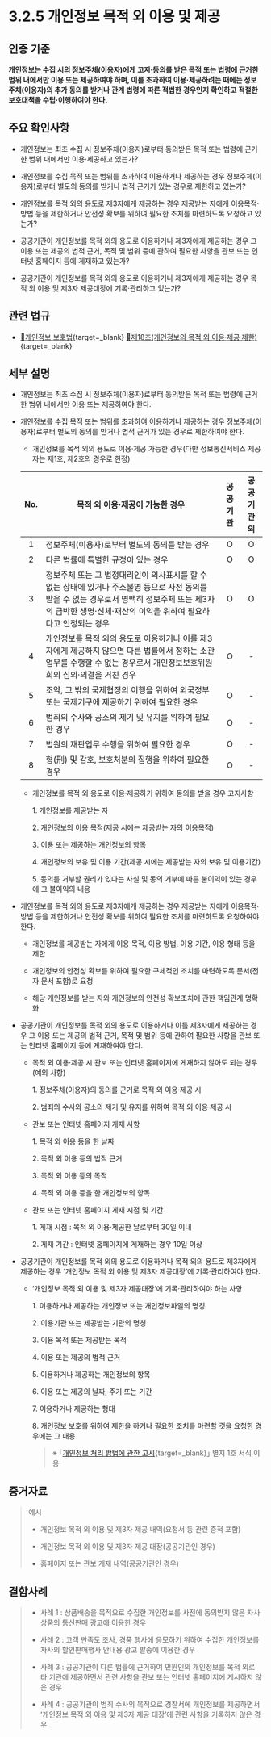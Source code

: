 # 3.2.5 개인정보 목적 외 이용 및 제공

## 인증 기준

**개인정보는 수집 시의 정보주체(이용자)에게 고지·동의를 받은 목적 또는 법령에 근거한 범위 내에서만 이용 또는 제공하여야 하며, 이를 초과하여 이용·제공하려는 때에는 정보주체(이용자)의 추가 동의를 받거나 관계 법령에 따른 적법한 경우인지 확인하고 적절한 보호대책을 수립·이행하여야 한다.**

## 주요 확인사항

- 개인정보는 최초 수집 시 정보주체(이용자)로부터 동의받은 목적 또는 법령에 근거한 범위 내에서만 이용·제공하고 있는가?

- 개인정보를 수집 목적 또는 범위를 초과하여 이용하거나 제공하는 경우 정보주체(이용자)로부터 별도의 동의를 받거나 법적 근거가 있는 경우로 제한하고 있는가?

- 개인정보를 목적 외의 용도로 제3자에게 제공하는 경우 제공받는 자에게 이용목적·방법 등을 제한하거나 안전성 확보를 위하여 필요한 조치를 마련하도록 요청하고 있는가?

- 공공기관이 개인정보를 목적 외의 용도로 이용하거나 제3자에게 제공하는 경우 그 이용 또는 제공의 법적 근거, 목적 및 범위 등에 관하여 필요한 사항을 관보 또는 인터넷 홈페이지 등에 게재하고 있는가?

- 공공기관이 개인정보를 목적 외의 용도로 이용하거나 제3자에게 제공하는 경우 목적 외 이용 및 제3자 제공대장에 기록·관리하고 있는가?

## 관련 법규

- [🔗개인정보 보호법](https://www.law.go.kr/법령/개인정보보호법/(20200805,16930,20200204)/제18조 "새 창에서 열기"){target=_blank} [🔗제18조(개인정보의 목적 외 이용·제공 제한)](https://www.law.go.kr/법령/개인정보보호법/제18조 "새 창에서 열기"){target=_blank}

## 세부 설명

- 개인정보는 최초 수집 시 정보주체(이용자)로부터 동의받은 목적 또는 법령에 근거한 범위 내에서만 이용 또는 제공하여야 한다.

- 개인정보를 수집 목적 또는 범위를 초과하여 이용하거나 제공하는 경우 정보주체(이용자)로부터 별도의 동의를 받거나 법적 근거가 있는 경우로 제한하여야 한다.

    - 개인정보를 목적 외의 용도로 이용·제공 가능한 경우(다만 정보통신서비스 제공자는 제1호, 제2호의 경우로 한정)

    | No. | 목적 외 이용·제공이 가능한 경우 | 공공기관 | 공공기관 외 |
    | :---: | --- | :---: | :---: |
    | 1 | 정보주체(이용자)로부터 별도의 동의를 받는 경우 | O | O |
    | 2 | 다른 법률에 특별한 규정이 있는 경우 | O | O |
    | 3 | 정보주체 또는 그 법정대리인이 의사표시를 할 수 없는 상태에 있거나 주소불명 등으로 사전 동의를 받을 수 없는 경우로서 명백히 정보주체 또는 제3자의 급박한 생명·신체·재산의 이익을 위하여 필요하다고 인정되는 경우 | O | O |
    | 4 | 개인정보를 목적 외의 용도로 이용하거나 이를 제3자에게 제공하지 않으면 다른 법률에서 정하는 소관 업무를 수행할 수 없는 경우로서 개인정보보호위원회의 심의·의결을 거친 경우 | O | - |
    | 5 | 조약, 그 밖의 국제협정의 이행을 위하여 외국정부 또는 국제기구에 제공하기 위하여 필요한 경우 | O | - |
    | 6 | 범죄의 수사와 공소의 제기 및 유지를 위하여 필요한 경우 | O | - |
    | 7 | 법원의 재판업무 수행을 위하여 필요한 경우 | O | - |
    | 8 | 형(刑) 및 감호, 보호처분의 집행을 위하여 필요한 경우 | O | - |

    - 개인정보를 목적 외 용도로 이용·제공하기 위하여 동의를 받을 경우 고지사항

        1\. 개인정보를 제공받는 자

        2\. 개인정보의 이용 목적(제공 시에는 제공받는 자의 이용목적)

        3\. 이용 또는 제공하는 개인정보의 항목

        4\. 개인정보의 보유 및 이용 기간(제공 시에는 제공받는 자의 보유 및 이용기간)

        5\. 동의를 거부할 권리가 있다는 사실 및 동의 거부에 따른 불이익이 있는 경우에 그 불이익의 내용

- 개인정보를 목적 외의 용도로 제3자에게 제공하는 경우 제공받는 자에게 이용목적∙방법 등을 제한하거나 안전성 확보를 위하여 필요한 조치를 마련하도록 요청하여야 한다.

    - 개인정보를 제공받는 자에게 이용 목적, 이용 방법, 이용 기간, 이용 형태 등을 제한

    - 개인정보의 안전성 확보를 위하여 필요한 구체적인 조치를 마련하도록 문서(전자 문서 포함)로 요청

    - 해당 개인정보를 받는 자와 개인정보의 안전성 확보조치에 관한 책임관계 명확화

- 공공기관이 개인정보를 목적 외의 용도로 이용하거나 이를 제3자에게 제공하는 경우 그 이용 또는 제공의 법적 근거, 목적 및 범위 등에 관하여 필요한 사항을 관보 또는 인터넷 홈페이지 등에 게재하여야 한다.

    - 목적 외 이용·제공 시 관보 또는 인터넷 홈페이지에 게재하지 않아도 되는 경우(예외 사항)

        1\. 정보주체(이용자)의 동의를 근거로 목적 외 이용·제공 시

        2\. 범죄의 수사와 공소의 제기 및 유지를 위하여 목적 외 이용·제공 시

    - 관보 또는 인터넷 홈페이지 게재 사항

        1\. 목적 외 이용 등을 한 날짜

        2\. 목적 외 이용 등의 법적 근거

        3\. 목적 외 이용 등의 목적

        4\. 목적 외 이용 등을 한 개인정보의 항목

    - 관보 또는 인터넷 홈페이지 게재 시점 및 기간

        1\. 게재 시점 : 목적 외 이용·제공한 날로부터 30일 이내

        2\. 게재 기간 : 인터넷 홈페이지에 게재하는 경우 10일 이상

- 공공기관이 개인정보를 목적 외의 용도로 이용하거나 목적 외의 용도로 제3자에게 제공하는 경우 ʻ개인정보 목적 외 이용 및 제3자 제공대장ʼ에 기록·관리하여야 한다.

    - ʻ개인정보 목적 외 이용 및 제3자 제공대장ʼ에 기록·관리하여야 하는 사항

        1\. 이용하거나 제공하는 개인정보 또는 개인정보파일의 명칭

        2\. 이용기관 또는 제공받는 기관의 명칭

        3\. 이용 목적 또는 제공받는 목적

        4\. 이용 또는 제공의 법적 근거

        5\. 이용하거나 제공하는 개인정보의 항목

        6\. 이용 또는 제공의 날짜, 주기 또는 기간

        7\. 이용하거나 제공하는 형태

        8\. 개인정보 보호를 위하여 제한을 하거나 필요한 조치를 마련할 것을 요청한 경우에는 그 내용
        >
        > ※ ｢[개인정보 처리 방법에 관한 고시](https://www.law.go.kr/행정규칙/개인정보처리방법에관한고시 "새 창에서 열기"){target=_blank}｣ 별지 1호 서식 이용

## 증거자료

> 예시
>
> - 개인정보 목적 외 이용 및 제3자 제공 내역(요청서 등 관련 증적 포함)
>
> - 개인정보 목적 외 이용 및 제3자 제공 대장(공공기관인 경우)
>
> - 홈페이지 또는 관보 게재 내역(공공기관인 경우)

## 결함사례

> - 사례 1 : 상품배송을 목적으로 수집한 개인정보를 사전에 동의받지 않은 자사 상품의 통신판매 광고에 이용한 경우
>
> - 사례 2 : 고객 만족도 조사, 경품 행사에 응모하기 위하여 수집한 개인정보를 자사의 할인판매행사 안내용 광고 발송에 이용한 경우
>
> - 사례 3 : 공공기관이 다른 법률에 근거하여 민원인의 개인정보를 목적 외로 타 기관에 제공하면서 관련 사항을 관보 또는 인터넷 홈페이지에 게시하지 않은 경우
>
> - 사례 4 : 공공기관이 범죄 수사의 목적으로 경찰서에 개인정보를 제공하면서 ʻ개인정보 목적 외 이용 및 제3자 제공 대장ʼ에 관련 사항을 기록하지 않은 경우
